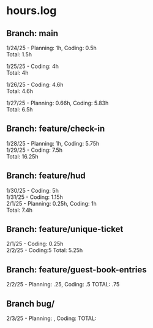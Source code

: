 # hours.log

## Branch: main

1/24/25 - Planning: 1h, Coding: 0.5h  
Total: 1.5h

1/25/25 - Coding: 4h  
Total: 4h

1/26/25 - Coding: 4.6h  
Total: 4.6h

1/27/25 - Planning: 0.66h, Coding: 5.83h  
Total: 6.5h

## Branch: feature/check-in

1/28/25 - Planning: 1h, Coding: 5.75h  
1/29/25 - Coding: 7.5h  
Total: 16.25h

## Branch: feature/hud

1/30/25 - Coding: 5h  
1/31/25 - Coding: 1.15h  
2/1/25 - Planning: 0.25h, Coding: 1h  
Total: 7.4h

## Branch: feature/unique-ticket

2/1/25 - Coding: 0.25h  
2/2/25 - Coding:5
Total: 5.25h

## Branch: feature/guest-book-entries

2/2/25 - Planning: .25, Coding: .5
TOTAL: .75

## Branch bug/

2/3/25 - Planning: , Coding:
TOTAL:
